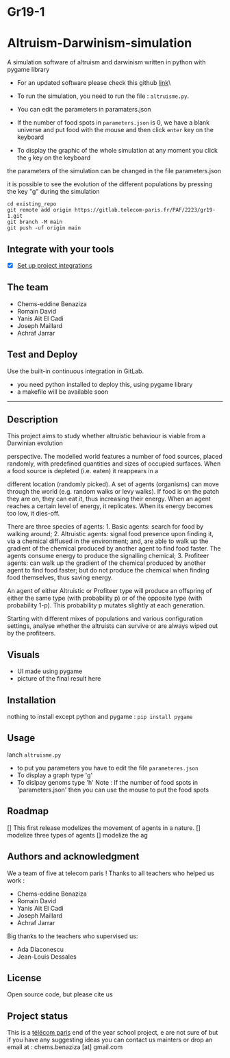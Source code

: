 # Gr19-1
# Altruism-Darwinism-simulation
A simulation software of altruism and darwinism written in python with pygame library

- For an updated software please check this github [link](https://github.com/chemousesi/Altruism-Darwinism-simulation)\


- To run the simulation, you need to run the file : `altruisme.py`.
- You can edit the parameters in paramaters.json
- If the number of food spots in `parameters.json` is 0, we have a blank universe and put food with the mouse and then click `enter` key on the keyboard
- To display the graphic of the whole simulation at any moment you click the `g` key on the keyboard




the parameters of the simulation can be changed in the file parameters.json

it is possible to see the evolution of the different populations by pressing the key "g" during the simulation



```
cd existing_repo
git remote add origin https://gitlab.telecom-paris.fr/PAF/2223/gr19-1.git
git branch -M main
git push -uf origin main
```

## Integrate with your tools

- [x] [Set up project integrations](https://gitlab.telecom-paris.fr/PAF/2223/gr19-1/-/settings/integrations)

## The team
- Chems-eddine Benaziza
- Romain David
- Yanis Aït El Cadi
- Joseph Maillard
- Achraf Jarrar


## Test and Deploy

Use the built-in continuous integration in GitLab.

- you need python installed to deploy this, using pygame library
- a makefile will be available soon

***




## Description


This project aims to study whether altruistic behaviour is viable from a Darwinian evolution

perspective. The modelled world features a number of food sources, placed randomly, with predefined quantities and sizes of occupied surfaces. When a food source is depleted (i.e. eaten) it reappears in a

different location (randomly picked). A set of agents (organisms) can move through the world (e.g. random walks or levy walks). If food is on the patch they are on, they can eat it, thus increasing their energy. When an agent reaches a certain level of energy, it replicates. When its energy becomes too low, it dies-off.

There are three species of agents: 1. Basic agents: search for food by walking around; 2. Altruistic agents: signal food presence upon finding it, via a chemical diffused in the environment; and, are able to walk up the gradient of the chemical produced by another agent to find food faster. The agents consume energy to produce the signalling chemical; 3. Profiteer agents: can walk up the gradient of the chemical produced by another agent to find food faster; but do not produce the chemical when finding food themselves, thus saving energy.

An agent of either Altruistic or Profiteer type will produce an offspring of either the same type (with probability p) or of the opposite type (with probability 1-p). This probability p mutates slightly at each generation.

Starting with different mixes of populations and various configuration settings, analyse whether the altruists can survive or are always wiped out by the profiteers.


## Visuals
- UI made using pygame
- picture of the final result here



## Installation
nothing to install except python and pygame : 
`pip install pygame`

## Usage
lanch `altruisme.py`
- to put you parameters you have to edit the file `parameteres.json`
- To display a graph type 'g'
- To dislpay genoms type 'h'
  Note : If the number of food spots in 'parameters.json' then you can use the mouse to put the food spots   
## Roadmap
[] This first release modelizes the movement of agents in a nature. 
[] modelize three types of agents
[] modelize the ag 



## Authors and acknowledgment
We a team of five at telecom paris !
Thanks to all teachers who helped us work :

- Chems-eddine Benaziza
- Romain David
- Yanis Aït El Cadi
- Joseph Maillard
- Achraf Jarrar

Big thanks to the teachers who supervised us:
- Ada Diaconescu
- Jean-Louis Dessales

## License
Open source code, but please cite us
## Project status

This is a [télécom paris](https://www.telecom-paris.fr/) end of the year school project, e are not sure of 
but if you have any suggesting ideas you can contact us mainters or drop an email at : 
chems.benaziza [at] gmail.com
